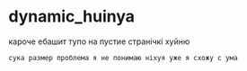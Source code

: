 # dynamic_huinya
кароче ебашит тупо на пустие странічкі хуйню
```
сука размер проблема я не понимаю ніхуя уже я схожу с ума
```